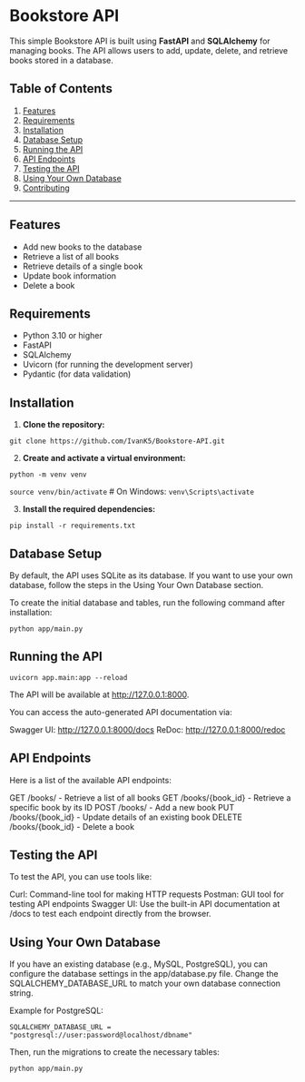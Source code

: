 # **Bookstore API**

This simple Bookstore API is built using **FastAPI** and **SQLAlchemy** for managing books. The API allows users to add, update, delete, and retrieve books stored in a database.

## **Table of Contents**
1. [Features](#features)
2. [Requirements](#requirements)
3. [Installation](#installation)
4. [Database Setup](#database-setup)
5. [Running the API](#running-the-api)
6. [API Endpoints](#api-endpoints)
7. [Testing the API](#testing-the-api)
8. [Using Your Own Database](#using-your-own-database)
9. [Contributing](#contributing)

---

## **Features**

- Add new books to the database
- Retrieve a list of all books
- Retrieve details of a single book
- Update book information
- Delete a book

## **Requirements**

- Python 3.10 or higher
- FastAPI
- SQLAlchemy
- Uvicorn (for running the development server)
- Pydantic (for data validation)

## **Installation**

1. **Clone the repository:**

`git clone https://github.com/IvanK5/Bookstore-API.git` 
   
2. **Create and activate a virtual environment:**

`python -m venv venv` 

 `source venv/bin/activate`  # On Windows: `venv\Scripts\activate`

3. **Install the required dependencies:**

`pip install -r requirements.txt`

## **Database Setup**

By default, the API uses SQLite as its database. If you want to use your own database, follow the steps in the Using Your Own Database section.

To create the initial database and tables, run the following command after installation:

``python app/main.py``

## **Running the API**

``uvicorn app.main:app --reload``

The API will be available at http://127.0.0.1:8000.

You can access the auto-generated API documentation via:

Swagger UI: http://127.0.0.1:8000/docs
ReDoc: http://127.0.0.1:8000/redoc

## **API Endpoints**

Here is a list of the available API endpoints:

GET /books/ - Retrieve a list of all books
GET /books/{book_id} - Retrieve a specific book by its ID
POST /books/ - Add a new book
PUT /books/{book_id} - Update details of an existing book
DELETE /books/{book_id} - Delete a book

## **Testing the API**

To test the API, you can use tools like:

Curl: Command-line tool for making HTTP requests
Postman: GUI tool for testing API endpoints
Swagger UI: Use the built-in API documentation at /docs to test each endpoint directly from the browser.

## **Using Your Own Database**

If you have an existing database (e.g., MySQL, PostgreSQL), you can configure the database settings in the app/database.py file. Change the SQLALCHEMY_DATABASE_URL to match your own database connection string.

Example for PostgreSQL:

``SQLALCHEMY_DATABASE_URL = "postgresql://user:password@localhost/dbname"``

Then, run the migrations to create the necessary tables:

``python app/main.py``

